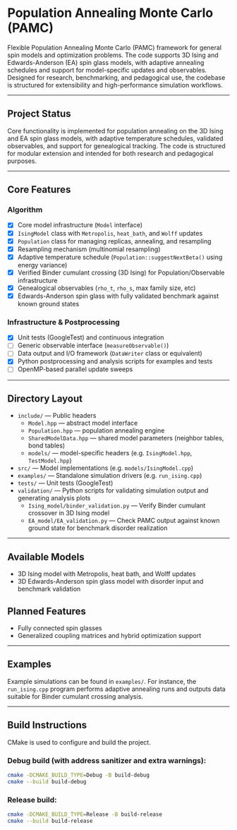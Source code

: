 # Population Annealing Monte Carlo (PAMC)

Flexible Population Annealing Monte Carlo (PAMC) framework for general spin models and optimization problems. The code supports 3D Ising and Edwards-Anderson (EA) spin glass models, with adaptive annealing schedules and support for model-specific updates and observables. Designed for research, benchmarking, and pedagogical use, the codebase is structured for extensibility and high-performance simulation workflows.

---

## Project Status

Core functionality is implemented for population annealing on the 3D Ising and EA spin glass models, with adaptive temperature schedules, validated observables, and support for genealogical tracking. The code is structured for modular extension and intended for both research and pedagogical purposes.

---

## Core Features

### Algorithm

- [x] Core model infrastructure (`Model` interface)
- [x] `IsingModel` class with `Metropolis`, `heat_bath`, and `Wolff` updates
- [x] `Population` class for managing replicas, annealing, and resampling
- [x] Resampling mechanism (multinomial resampling)
- [x] Adaptive temperature schedule (`Population::suggestNextBeta()` using energy variance)
- [x] Verified Binder cumulant crossing (3D Ising) for Population/Observable infrastructure
- [x] Genealogical observables (`rho_t`, `rho_s`, max family size, etc)
- [x] Edwards-Anderson spin glass with fully validated benchmark against known ground states

### Infrastructure & Postprocessing

- [x] Unit tests (GoogleTest) and continuous integration
- [ ] Generic observable interface (`measureObservable()`)
- [ ] Data output and I/O framework (`DataWriter` class or equivalent)
- [x] Python postprocessing and analysis scripts for examples and tests
- [ ] OpenMP-based parallel update sweeps

---

## Directory Layout

- `include/` — Public headers
  - `Model.hpp` — abstract model interface
  - `Population.hpp` — population annealing engine
  - `SharedModelData.hpp` — shared model parameters (neighbor tables, bond tables)
  - `models/` — model-specific headers (e.g. `IsingModel.hpp`, `TestModel.hpp`)
- `src/` — Model implementations (e.g. `models/IsingModel.cpp`)
- `examples/` — Standalone simulation drivers (e.g. `run_ising.cpp`)
- `tests/` — Unit tests (GoogleTest)
- `validation/` — Python scripts for validating simulation output and generating analysis plots 
  - `Ising_model/binder_validation.py` — Verify Binder cumulant crossover in 3D Ising model
  - `EA_model/EA_validation.py` — Check PAMC output against known ground state for benchmark disorder realization

---

## Available Models

- 3D Ising model with Metropolis, heat bath, and Wolff updates
- 3D Edwards-Anderson spin glass model with disorder input and benchmark validation

## Planned Features

- Fully connected spin glasses
- Generalized coupling matrices and hybrid optimization support

---

## Examples

Example simulations can be found in `examples/`. For instance, the `run_ising.cpp` program performs adaptive annealing runs and outputs data suitable for Binder cumulant crossing analysis.

---

## Build Instructions

CMake is used to configure and build the project.

### Debug build (with address sanitizer and extra warnings):

```bash
cmake -DCMAKE_BUILD_TYPE=Debug -B build-debug
cmake --build build-debug
```

### Release build:

```bash
cmake -DCMAKE_BUILD_TYPE=Release -B build-release
cmake --build build-release
```
